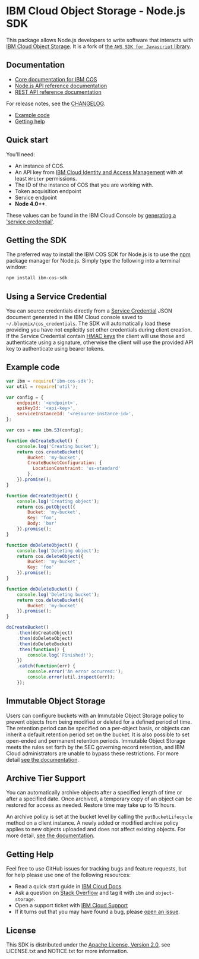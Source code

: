 # IBM Cloud Object Storage - Node.js SDK

This package allows Node.js developers to write software that interacts with [IBM
Cloud Object Storage](https://cloud.ibm.com/docs/services/cloud-object-storage/about-cos.html). It is a fork of [the ``AWS SDK for Javascript`` library](https://github.com/aws/aws-sdk-js).

## Documentation

* [Core documentation for IBM COS](https://cloud.ibm.com/docs/services/cloud-object-storage/getting-started.html)
* [Node.js API reference documentation](https://ibm.github.io/ibm-cos-sdk-js)
* [REST API reference documentation](https://cloud.ibm.com/docs/services/cloud-object-storage/api-reference/about-api.html)

For release notes, see the [CHANGELOG](CHANGELOG.md).

* [Example code](#example-code)
* [Getting help](#getting-help)

## Quick start

You'll need:

* An instance of COS.
* An API key from [IBM Cloud Identity and Access Management](https://cloud.ibm.com/docs/iam/users_roles.html) with at least `Writer` permissions.
* The ID of the instance of COS that you are working with.
* Token acquisition endpoint
* Service endpoint
* **Node 4.0++**.

These values can be found in the IBM Cloud Console by [generating a 'service credential'](https://cloud.ibm.com/docs/services/cloud-object-storage/iam/service-credentials.html).

## Getting the SDK

The preferred way to install the IBM COS SDK for Node.js is to use the
[npm](http://npmjs.org) package manager for Node.js. Simply type the following
into a terminal window:

```sh
npm install ibm-cos-sdk
```

## Using a Service Credential

You can source credentials directly from a [Service Credential](https://cloud.ibm.com/docs/services/cloud-object-storage/iam/service-credentials.html) JSON document generated in the IBM Cloud console saved to `~/.bluemix/cos_credentials`. The SDK will automatically load these providing you have not explicitly set other credentials during client creation. If the Service Credential contain [HMAC keys](https://cloud.ibm.com/docs/services/cloud-object-storage/hmac/credentials.html) the client will use those and authenticate using a signature, otherwise the client will use the provided API key to authenticate using bearer tokens.

## Example code

```javascript
var ibm = require('ibm-cos-sdk');
var util = require('util');

var config = {
    endpoint: '<endpoint>',
    apiKeyId: '<api-key>',
    serviceInstanceId: '<resource-instance-id>',
};

var cos = new ibm.S3(config);

function doCreateBucket() {
    console.log('Creating bucket');
    return cos.createBucket({
        Bucket: 'my-bucket',
        CreateBucketConfiguration: {
          LocationConstraint: 'us-standard'
        },
    }).promise();
}

function doCreateObject() {
    console.log('Creating object');
    return cos.putObject({
        Bucket: 'my-bucket',
        Key: 'foo',
        Body: 'bar'
    }).promise();
}

function doDeleteObject() {
    console.log('Deleting object');
    return cos.deleteObject({
        Bucket: 'my-bucket',
        Key: 'foo'
    }).promise();
}

function doDeleteBucket() {
    console.log('Deleting bucket');
    return cos.deleteBucket({
        Bucket: 'my-bucket'
    }).promise();
}

doCreateBucket()
    .then(doCreateObject)
    .then(doDeleteObject)
    .then(doDeleteBucket)
    .then(function() {
        console.log('Finished!');
    })
    .catch(function(err) {
        console.error('An error occurred:');
        console.error(util.inspect(err));
    });
```

## Immutable Object Storage

Users can configure buckets with an Immutable Object Storage policy to prevent objects from being modified or deleted for a defined period of time.  The retention period can be specified on a per-object basis, or objects can inherit a default retention period set on the bucket.  It is also possible to set open-ended and permanent retention periods.  Immutable Object Storage meets the rules set forth by the SEC governing record retention, and IBM Cloud administrators are unable to bypass these restrictions.  For more detail [see the documentation](https://cloud.ibm.com/docs/services/cloud-object-storage/basics/immutable.html).

## Archive Tier Support

You can automatically archive objects after a specified length of time or after a specified date.  Once archived, a temporary copy of an object can be restored for access as needed.  Restore time may take up to 15 hours.

An archive policy is set at the bucket level by calling the `putBucketLifecycle` method on a client instance. A newly added or modified archive policy applies to new objects uploaded and does not affect existing objects.  For more detail, [see the documentation](https://cloud.ibm.com/docs/services/cloud-object-storage/libraries/node.html#node).

## Getting Help

Feel free to use GitHub issues for tracking bugs and feature requests, but for help please use one of the following resources:

* Read a quick start guide in [IBM Cloud Docs](https://cloud.ibm.com/docs/services/cloud-object-storage/libraries/node.html#node-js).
* Ask a question on [Stack Overflow](https://stackoverflow.com/) and tag it with ``ibm`` and ``object-storage``.
* Open a support ticket with [IBM Cloud Support](https://cloud.ibm.com/unifiedsupport/supportcenter)
* If it turns out that you may have found a bug, please [open an issue](https://github.com/ibm/ibm-cos-sdk-js/issues/new).

## License

This SDK is distributed under the
[Apache License, Version 2.0](http://www.apache.org/licenses/LICENSE-2.0),
see LICENSE.txt and NOTICE.txt for more information.
